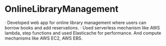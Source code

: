 # OnlineLibraryManagement
·	Developed web app for online library management where users can borrow books and add reservations.
·	Used serverless mechanism like AWS lambda, step functions and used Elasticache for performance. And compute mechanisms like AWS EC2, AWS EBS.
